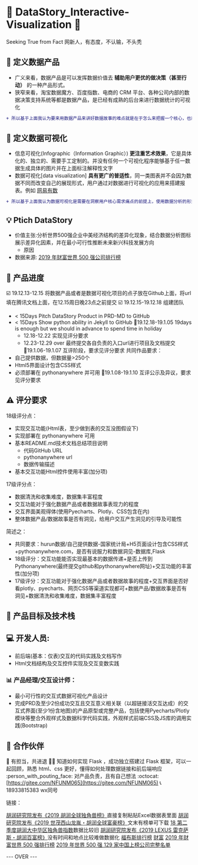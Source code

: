# :whale2: DataStory_Interactive-Visualization :whale2:

Seeking True from Fact 网新人，有态度，不认输，不头秃

## :hammer: 定义数据产品

- 广义来看，数据产品是可以发挥数据价值去 **辅助用户更优的做决策（甚至行动）** 的一种产品形式。
- 狭窄来看，淘宝数据魔方、百度指数、电商的 CRM 平台、各种公司内部的数据决策支持系统等都是数据产品，是已经有成熟的后台来进行数据统计的可视化

```diff
+ 所以基于上面我认为要来用数据产品来讲好数据故事的难点就是在于怎么来把握一个核心，也就是找到用户的 **真正核心需求、痛点**
```

## :wrench: 定义数据可视化
- 信息可视化(Infographic（Information Graphic）) **更注重艺术效果**，它是具体化的、独立的、需要手工定制的。并没有任何一个可视化程序能够基于任一数据生成具体的图片并在上面标注解释性文字
- 数据可视化[data visualization] **具有更广的普适性**，同一类图表并不会因为数据不同而改变自己的展现形式，用户通过对数据进行可视化的应用来搭建报表。例如 [网易有数](https://youdata.163.com/)

```diff
+ 所以基于上面我认为数据可视化是需要在洞察用户核心需求痛点的前提上，使用数据分析的形式，将数据故事呈现在图表中，并且判断出相关性与其结论，给出合理的建设性意见和解决办法
```

## :bulb: Ptich DataStory

- 价值主张:分析世界500强企业中美经济结构的差异化现象，结合数据分析图标展示差异化因素，并在最小可行性推断未来新兴科技发展方向
  - 原因
- 数据来源: [2019 年财富世界 500 强公司排行榜](http://www.fortunechina.com/fortune500/c/2019-07/22/content_339535.htm)


## :calendar: 产品进度

:ballot_box_with_check: 19.12.13-12.15 将数据产品或者是数据可视化项目的点子放在Github上面，将url填在腾讯文档上面，在12.15周日晚23点之前提交
:ballot_box_with_check: 19.12.15-19.12.18 组建团队
- < 15Days Pitch DataStory Product in PRD-MD to GitHub 
- < 15Days Show python ability in Jekyll to GitHub
:black_square_button:19.12.18-19.1.05 19days is enough but we should in advance to spend time in holiday
  - 12.18-12.22 实现见评分要求
  - 12.23-12.29 over 最终提交各自负责的入口url进行项目及文档提交
:black_square_button:19.1.06-19.1.07 互评阶段，要求见评分要求
共同作品要求：
- 自己提供数据，但数据量>250个
- Html5界面设计包含CSS样式
- 必须部署在 pythonanywhere 并可用
:black_square_button:19.1.08-19.1.10 互评公示及异议，要求见评分要求

## :warning: 评分要求

18级评分点：
- 实现交互功能(Html表，至少做到表的交互没图假设下)
- 实现部署在 pythonanywhere 可用
- 基本README.md技术文档总结项目说明
  - 代码GitHub URL
  - pythonanywhere url
  - 数据传输描述
- 基本交互功能Html控件使用丰富(加分项)

17级评分点：
- 数据清洗和收集难度，数据集丰富程度
- 交互功能对于强化数据产品或者数据故事表现力的程度
- 交互界面美观得体(使用Pyecharts、Plotly、CSS包含在内)
- 整体数据产品/数据故事是否有洞见，给用户交互产生洞见的引导及可能性

简述之：
- 共同要求：hurun数据/自己提供数据-国家统计局+H5页面设计包含CSS样式+pythonanywhere.com，是否有说服力和数据洞见-数据库,Flask
- 18级评分：交互功能能否实现最基本的数据传递+是否上传到Pythonanywhere(最终提交github和pythonanywhere网址)+交互功能的丰富性(加分项)
- 17级评分：交互功能对于强化数据产品或者数据故事的程度+交互界面是否好看plotly、pyecharts、网页CSS等渠道实现都可+数据产品/数据故事是否有洞见+数据清洗和收集难度，数据集丰富程度

## :checkered_flag: 产品目标及技术栈

## :computer: 开发人员:

- 前后端(基本：仅表)交互的代码实践及文档写作
- Html文档结构及交互控件实现及交互变数实践

### :bar_chart: 产品经理/交互设计师：

- 最小可行性的交互式数据可视化产品设计
- 完成PRD及至少2份成功交互且交互意义相关联（以超链接活交互达成）的交互式界面(至少1份含地图)的产品原型或完整产品，包括使用Pyecharts/Plotly模块等整合外观样式及数据科学代码实践，外观样式前端CSS及JS库的调用实践(Bootstrap)


## :two_men_holding_hands: 合作伙伴

:raising_hand: 有担当，共进退
:ok_woman: 知道如何实现 Flask ，成功独立搭建过 Flask 框架，可以一起回顾，熟悉 html、css 更好，懂得如何处理数据链接和前后端响应
:person_with_pouting_face: 对产品负责，且有自己想法
:octocat: [https://gitee.com/NFUNM065](https://gitee.com/NFUNM065)
:telephone_receiver: 18933815383 wx同号

链接：

[胡润研究院发布《2019 胡润全球独角兽榜》](http://www.hurun.net/CN/Article/Details?num=E7190250C866)直接复制粘贴Excel数据表里面
[胡润研究院发布《2019 世茂西山龙胤・胡润全球富豪榜》](http://www.hurun.net/CN/Article/Details?num=0C89B7A101E0)文末有榜单可下载
[18 第二季度胡润大中华区独角兽指数](https://www.hurun.net/CN/HuList/Unilist?num=ZUDO23612EaU)数据比较旧
[胡润研究院发布《2019 LEXUS 雷克萨斯・胡润百富榜》](https://www.hurun.net/CN/Article/Details?num=DB69EC68030F)没有时间和地点比较难做数据化
[福布斯排行榜](http://www.forbeschina.com/lists)
[财富](http://www.fortunechina.com/fortune500/node_65.htm)
[2019 年财富世界 500 强排行榜](http://www.fortunechina.com/fortune500/c/2019-07/22/content_339535.htm)
[2019 年世界 500 强 129 家中国上榜公司完整名单](http://www.fortunechina.com/fortune500/c/2019-07/22/content_339537.htm)

--- OVER ---
